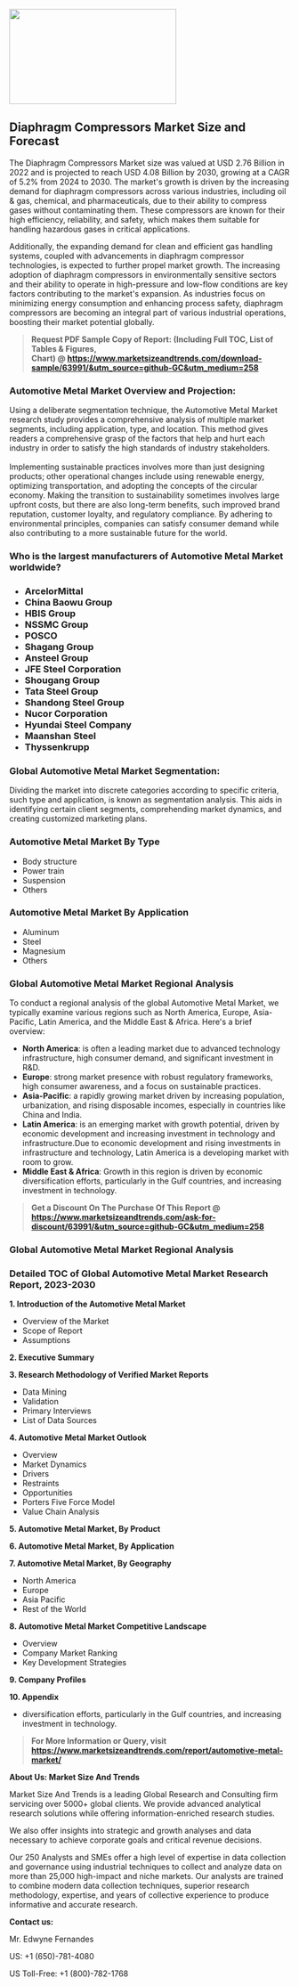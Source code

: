 <p><img class="alignnone size-medium wp-image-20088" src="https://ffe5etoiles.com/wp-content/uploads/2024/12/MST1-300x171.png" alt="" width="300" height="171" /></p><h2>Diaphragm Compressors Market Size and Forecast</h2><p>The Diaphragm Compressors Market size was valued at USD 2.76 Billion in 2022 and is projected to reach USD 4.08 Billion by 2030, growing at a CAGR of 5.2% from 2024 to 2030. The market's growth is driven by the increasing demand for diaphragm compressors across various industries, including oil & gas, chemical, and pharmaceuticals, due to their ability to compress gases without contaminating them. These compressors are known for their high efficiency, reliability, and safety, which makes them suitable for handling hazardous gases in critical applications.</p><p>Additionally, the expanding demand for clean and efficient gas handling systems, coupled with advancements in diaphragm compressor technologies, is expected to further propel market growth. The increasing adoption of diaphragm compressors in environmentally sensitive sectors and their ability to operate in high-pressure and low-flow conditions are key factors contributing to the market's expansion. As industries focus on minimizing energy consumption and enhancing process safety, diaphragm compressors are becoming an integral part of various industrial operations, boosting their market potential globally.</p></p><blockquote id="" class=""><strong>Request PDF Sample Copy of Report: (Including Full TOC, List of Tables &amp; Figures, Chart)&nbsp;@&nbsp;<strong><a href="https://www.marketsizeandtrends.com/download-sample/63991/&utm_source=github-GC&utm_medium=258" target="_blank">https://www.marketsizeandtrends.com/download-sample/63991/&utm_source=github-GC&utm_medium=258</a></strong></strong></blockquote><h3 id="" class="">Automotive Metal Market&nbsp;Overview and Projection:</h3><p id="" class="">Using a deliberate segmentation technique, the Automotive Metal Market research study provides a comprehensive analysis of multiple market segments, including application, type, and location. This method gives readers a comprehensive grasp of the factors that help and hurt each industry in order to satisfy the high standards of industry stakeholders. <br /> <br />Implementing sustainable practices involves more than just designing products; other operational changes include using renewable energy, optimizing transportation, and adopting the concepts of the circular economy. Making the transition to sustainability sometimes involves large upfront costs, but there are also long-term benefits, such improved brand reputation, customer loyalty, and regulatory compliance. By adhering to environmental principles, companies can satisfy consumer demand while also contributing to a more sustainable future for the world.</p><h3 id="" class="">Who is the largest manufacturers of&nbsp;Automotive Metal Market worldwide?</h3><h3 class=""><p><ul><li>ArcelorMittal </li><li> China Baowu Group </li><li> HBIS Group </li><li> NSSMC Group </li><li> POSCO </li><li> Shagang Group </li><li> Ansteel Group </li><li> JFE Steel Corporation </li><li> Shougang Group </li><li> Tata Steel Group </li><li> Shandong Steel Group </li><li> Nucor Corporation </li><li> Hyundai Steel Company </li><li> Maanshan Steel </li><li> Thyssenkrupp</li></ul></p></h3><h3 id="" class="">Global&nbsp;Automotive Metal Market Segmentation:</h3><p id="" class="">Dividing the market into discrete categories according to specific criteria, such type and application, is known as segmentation analysis. This aids in identifying certain client segments, comprehending market dynamics, and creating customized marketing plans.</p><h3 id="" class="">Automotive Metal Market&nbsp;By Type</h3><p><p><ul><li>Body structure </li><li> Power train </li><li> Suspension </li><li> Others</p></li></ul></p></p><h3 id="" class="">Automotive Metal Market&nbsp;By Application</h3><p class=""><p><ul><li>Aluminum </li><li> Steel </li><li> Magnesium </li><li> Others</li></ul></p></p><h3 id="" class="">Global Automotive Metal Market Regional Analysis</h3><p id="" class="">To conduct a regional analysis of the global Automotive Metal Market, we typically examine various regions such as North America, Europe, Asia-Pacific, Latin America, and the Middle East &amp; Africa. Here's a brief overview:</p><ul><li><strong>North America</strong>: is often a leading market due to advanced technology infrastructure, high consumer demand, and significant investment in R&amp;D.</li><li><strong>Europe</strong>: strong market presence with robust regulatory frameworks, high consumer awareness, and a focus on sustainable practices.</li><li><strong>Asia-Pacific</strong>: a rapidly growing market driven by increasing population, urbanization, and rising disposable incomes, especially in countries like China and India.</li><li><strong>Latin America</strong>: is an emerging market with growth potential, driven by economic development and increasing investment in technology and infrastructure.Due to economic development and rising investments in infrastructure and technology, Latin America is a developing market with room to grow.</li><li><strong>Middle East &amp; Africa</strong>: Growth in this region is driven by economic diversification efforts, particularly in the Gulf countries, and increasing investment in technology.</li></ul><blockquote id="" class=""><strong>Get a Discount On The Purchase Of This Report @ <strong><a href="https://www.marketsizeandtrends.com/ask-for-discount/63991/&utm_source=github-GC&utm_medium=258" target="_blank">https://www.marketsizeandtrends.com/ask-for-discount/63991/&utm_source=github-GC&utm_medium=258</a></strong></strong></blockquote><h3 id="" class="">Global Automotive Metal Market Regional Analysis</h3><h3 id="" class="">Detailed TOC of Global Automotive Metal Market Research Report, 2023-2030</h3><p id="" class=""><strong>1. Introduction of the Automotive Metal Market</strong></p><ul><li>Overview of the Market</li><li>Scope of Report</li><li>Assumptions</li></ul><p id="" class=""><strong>2. Executive Summary</strong></p><p id="" class=""><strong>3. Research Methodology of Verified Market Reports</strong></p><ul><li>Data Mining</li><li>Validation</li><li>Primary Interviews</li><li>List of Data Sources</li></ul><p id="" class=""><strong>4. Automotive Metal Market Outlook</strong></p><ul><li>Overview</li><li>Market Dynamics</li><li>Drivers</li><li>Restraints</li><li>Opportunities</li><li>Porters Five Force Model</li><li>Value Chain Analysis</li></ul><p id="" class=""><strong>5. Automotive Metal Market, By Product</strong></p><p id="" class=""><strong>6. Automotive Metal Market, By Application</strong></p><p id="" class=""><strong>7. Automotive Metal Market, By Geography</strong></p><ul><li>North America</li><li>Europe</li><li>Asia Pacific</li><li>Rest of the World</li></ul><p id="" class=""><strong>8. Automotive Metal Market Competitive Landscape</strong></p><ul><li>Overview</li><li>Company Market Ranking</li><li>Key Development Strategies</li></ul><p id="" class=""><strong>9. Company Profiles</strong></p><p id="" class=""><strong>10. Appendix</strong></p><ul><li>diversification efforts, particularly in the Gulf countries, and increasing investment in technology.</li></ul><blockquote id="" class=""><strong>For More Information or Query, visit <strong><strong><a href="https://www.marketsizeandtrends.com/report/automotive-metal-market/" target="_blank">https://www.marketsizeandtrends.com/report/automotive-metal-market/</a></strong></strong></strong></blockquote><p id="" class=""><strong>About Us: Market Size And Trends</strong></p><p id="" class="">Market Size And Trends is a leading Global Research and Consulting firm servicing over 5000+ global clients. We provide advanced analytical research solutions while offering information-enriched research studies.</p><p id="" class="">We also offer insights into strategic and growth analyses and data necessary to achieve corporate goals and critical revenue decisions.</p><p id="" class="">Our 250 Analysts and SMEs offer a high level of expertise in data collection and governance using industrial techniques to collect and analyze data on more than 25,000 high-impact and niche markets. Our analysts are trained to combine modern data collection techniques, superior research methodology, expertise, and years of collective experience to produce informative and accurate research.</p><p id="" class=""><strong>Contact us:</strong></p><p id="" class="">Mr. Edwyne Fernandes</p><p id="" class="">US: +1 (650)-781-4080</p><p id="" class="">US Toll-Free: +1 (800)-782-1768</p>
